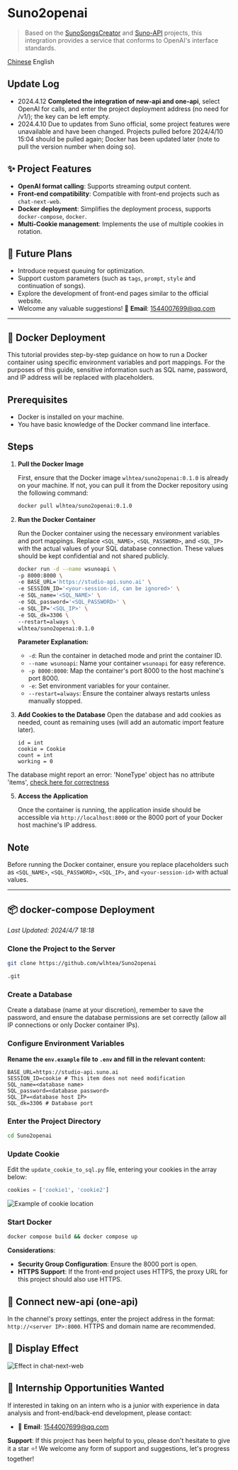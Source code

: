 # Suno2openai
> Based on the [SunoSongsCreator](https://github.com/yihong0618/SunoSongsCreator) and [Suno-API](https://github.com/SunoAI-API/Suno-API) projects, this integration provides a service that conforms to OpenAI's interface standards.

[Chinese](https://github.com/wlhtea/Suno2openai/blob/main/README_ZH.md) English

## Update Log
- 2024.4.12 **Completed the integration of new-api and one-api**, select OpenAI for calls, and enter the project deployment address (no need for /v1/); the key can be left empty.
- 2024.4.10 Due to updates from Suno official, some project features were unavailable and have been changed. Projects pulled before 2024/4/10 15:04 should be pulled again; Docker has been updated later (note to pull the version number when doing so).

## ✨ Project Features
- **OpenAI format calling**: Supports streaming output content.
- **Front-end compatibility**: Compatible with front-end projects such as `chat-next-web`.
- **Docker deployment**: Simplifies the deployment process, supports `docker-compose`, `docker`.
- **Multi-Cookie management**: Implements the use of multiple cookies in rotation.

## 🚀 Future Plans
- Introduce request queuing for optimization.
- Support custom parameters (such as `tags`, `prompt`, `style` and continuation of songs).
- Explore the development of front-end pages similar to the official website.
- Welcome any valuable suggestions! 📧 **Email**: 1544007699@qq.com

---

## 🫙 Docker Deployment

This tutorial provides step-by-step guidance on how to run a Docker container using specific environment variables and port mappings. For the purposes of this guide, sensitive information such as SQL name, password, and IP address will be replaced with placeholders.

## Prerequisites

- Docker is installed on your machine.
- You have basic knowledge of the Docker command line interface.

## Steps

1. **Pull the Docker Image**

   First, ensure that the Docker image `wlhtea/suno2openai:0.1.0` is already on your machine. If not, you can pull it from the Docker repository using the following command:

   ```bash
   docker pull wlhtea/suno2openai:0.1.0
   ```

2. **Run the Docker Container**

   Run the Docker container using the necessary environment variables and port mappings. Replace `<SQL_NAME>`, `<SQL_PASSWORD>`, and `<SQL_IP>` with the actual values of your SQL database connection. These values should be kept confidential and not shared publicly.

   ```bash
   docker run -d --name wsunoapi \
   -p 8000:8000 \
   -e BASE_URL='https://studio-api.suno.ai' \
   -e SESSION_ID='<your-session-id, can be ignored>' \
   -e SQL_name='<SQL_NAME>' \
   -e SQL_password='<SQL_PASSWORD>' \
   -e SQL_IP='<SQL_IP>' \
   -e SQL_dk=3306 \
   --restart=always \
   wlhtea/suno2openai:0.1.0
   ```

   **Parameter Explanation:**
   - `-d`: Run the container in detached mode and print the container ID.
   - `--name wsunoapi`: Name your container `wsunoapi` for easy reference.
   - `-p 8000:8000`: Map the container's port 8000 to the host machine's port 8000.
   - `-e`: Set environment variables for your container.
   - `--restart=always`: Ensure the container always restarts unless manually stopped.

3. **Add Cookies to the Database**
   Open the database and add cookies as needed, count as remaining uses (will add an automatic import feature later).
   ```mysql
   id = int
   cookie = Cookie
   count = int
   working = 0
   ```

The database might report an error: 'NoneType' object has no attribute 'items', [check here for correctness](https://github.com/wlhtea/Suno2openai/issues/10)

5. **Access the Application**

   Once the container is running, the application inside should be accessible via `http://localhost:8000` or the 8000 port of your Docker host machine's IP address.

## Note

Before running the Docker container, ensure you replace placeholders such as `<SQL_NAME>`, `<SQL_PASSWORD>`, `<SQL_IP>`, and `<your-session-id>` with actual values.

---

## 📦 docker-compose Deployment
_Last Updated: 2024/4/7 18:18_

### Clone the Project to the Server
```bash
git clone https://github.com/wlhtea/Suno2openai

.git
```

### Create a Database
Create a database (name at your discretion), remember to save the password, and ensure the database permissions are set correctly (allow all IP connections or only Docker container IPs).

### Configure Environment Variables
**Rename the `env.example` file to `.env` and fill in the relevant content:**
```plaintext
BASE_URL=https://studio-api.suno.ai
SESSION_ID=cookie # This item does not need modification
SQL_name=<database name>
SQL_password=<database password>
SQL_IP=<database host IP>
SQL_dk=3306 # Database port
```

### Enter the Project Directory
```bash
cd Suno2openai
```

### Update Cookie
Edit the `update_cookie_to_sql.py` file, entering your cookies in the array below:
```python
cookies = ['cookie1', 'cookie2']
```
![Example of cookie location](https://github.com/wlhtea/Suno2openai/assets/115779315/6edf9969-9eb6-420f-bfcd-dbf4b282ecbf)

### Start Docker
```bash
docker compose build && docker compose up
```
**Considerations**:
- **Security Group Configuration**: Ensure the 8000 port is open.
- **HTTPS Support**: If the front-end project uses HTTPS, the proxy URL for this project should also use HTTPS.

## 🔌 Connect new-api (one-api)
In the channel's proxy settings, enter the project address in the format: `http://<server IP>:8000`. HTTPS and domain name are recommended.

## 🎉 Display Effect
![Effect in chat-next-web](https://github.com/wlhtea/Suno2openai/assets/115779315/6495e840-b025-4667-82f6-19116ce71c8e)

## 💌 Internship Opportunities Wanted
If interested in taking on an intern who is a junior with experience in data analysis and front-end/back-end development, please contact:
- 📧 **Email**: 1544007699@qq.com

**Support**: If this project has been helpful to you, please don't hesitate to give it a star ⭐! We welcome any form of support and suggestions, let's progress together!